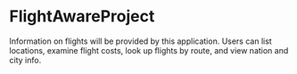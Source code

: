 # FlightAwareProject
Information on flights will be provided by this application. Users can list locations, examine flight costs, look up flights by route, and view nation and city info.
